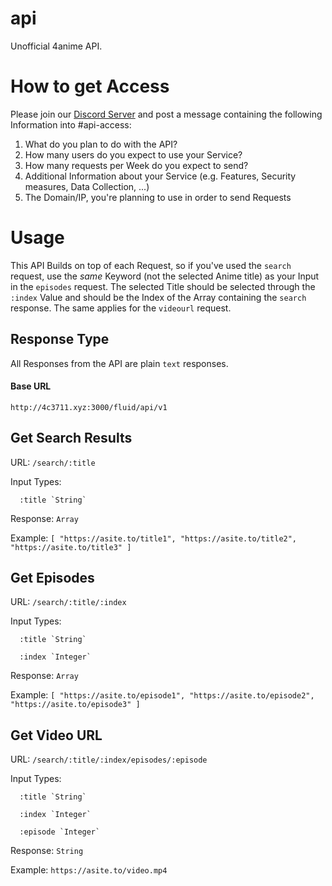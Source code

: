 # api
Unofficial 4anime API.

# How to get Access
Please join our [Discord Server]() and post a message containing the following Information into #api-access:
1. What do you plan to do with the API?
2. How many users do you expect to use your Service?
3. How many requests per Week do you expect to send?
4. Additional Information about your Service (e.g. Features, Security measures, Data Collection, ...)
5. The Domain/IP, you're planning to use in order to send Requests

# Usage
This API Builds on top of each Request, so if you've used the `search` request, use the *same* Keyword (not the selected Anime title) as your Input in the `episodes` request.
The selected Title should be selected through the `:index` Value and should be the Index of the Array containing the `search` response.
The same applies for the `videourl` request.
## Response Type

All Responses from the API are plain `text` responses.

#### Base URL
```http://4c3711.xyz:3000/fluid/api/v1```

## Get Search Results

URL: ```/search/:title```

Input Types: 

      :title `String`
      
Response: `Array`

Example: `[ "https://asite.to/title1", "https://asite.to/title2", "https://asite.to/title3" ]`


## Get Episodes

URL: ```/search/:title/:index```

Input Types: 

      :title `String`
      
      :index `Integer`
      
Response: `Array`

Example: `[ "https://asite.to/episode1", "https://asite.to/episode2", "https://asite.to/episode3" ]`


## Get Video URL

URL: ```/search/:title/:index/episodes/:episode```

Input Types: 

      :title `String`
      
      :index `Integer`
      
      :episode `Integer`
      
Response: `String`

Example: `https://asite.to/video.mp4`
